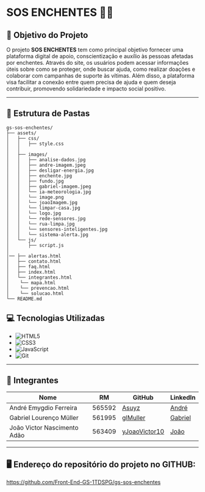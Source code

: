 # SOS ENCHENTES 🌊🆘

## 📝 Objetivo do Projeto
O projeto **SOS ENCHENTES** tem como principal objetivo fornecer uma plataforma digital de apoio, conscientização e auxílio às pessoas afetadas por enchentes. Através do site, os usuários podem acessar informações úteis sobre como se proteger, onde buscar ajuda, como realizar doações e colaborar com campanhas de suporte às vítimas. Além disso, a plataforma visa facilitar a conexão entre quem precisa de ajuda e quem deseja contribuir, promovendo solidariedade e impacto social positivo.

---
## 📂 Estrutura de Pastas
```
gs-sos-enchentes/
├── assets/
│   ├── css/
│   │   ├── style.css
│   │   
│   ├── images/
│   │   ├── analise-dados.jpg
│   │   ├── andre-imagem.jpeg
│   │   ├── desligar-energia.jpg
│   │   ├── enchente.jpg
│   │   ├── fundo.jpg
│   │   ├── gabriel-imagem.jpeg
│   │   └── ia-meteorologia.jpg
│   │   └── image.png
│   │   └── joaoImagem.jpg
│   │   └── limpar-casa.jpg
│   │   └── logo.jpg
│   │   └── rede-sensores.jpg
│   │   └── rua-limpa.jpg
│   │   └── sensores-inteligentes.jpg
│   │   └── sistema-alerta.jpg
│   └── js/
│       ├── script.js
│
│── ├── alertas.html
│   ├── contato.html
│   ├── faq.html
│   ├── index.html
│   └── integrantes.html
│    └── mapa.html
│    └── prevencao.html
│    └── solucao.html
└── README.md
```
## 💻 Tecnologias Utilizadas
- ![HTML5](https://img.shields.io/badge/-HTML5-E34F26?logo=html5&logoColor=white)
- ![CSS3](https://img.shields.io/badge/-CSS3-1572B6?logo=css3&logoColor=white)
- ![JavaScript](https://img.shields.io/badge/-JavaScript-F7DF1E?logo=javascript&logoColor=black)
- ![Git](https://img.shields.io/badge/-Git-F05032?logo=git&logoColor=white)

---

## 👥 Integrantes
| Nome | RM | GitHub | LinkedIn |
|------|----|--------|----------|
| André Emygdio Ferreira | 565592 | [Asuyz](https://github.com/Asuyz) | [André](https://www.linkedin.com/in/andr%C3%A9-emygdio-ferreira-46bb32219/) |
| Gabriel Lourenço Müller | 561995 | [glMuller](https://github.com/glMuller) | [Gabriel](https://www.linkedin.com/in/gabriel-m%C3%BCller-595020354/) |
| João Victor Nascimento Adão | 563409 | [yJoaoVictor10](https://github.com/yJoaoVictor10) | [João](https://www.linkedin.com/in/jo%C3%A3o-victor-nascimento-ad%C3%A3o-494728283/) |

---

## 🖥️ Endereço do repositório do projeto no GITHUB: 
https://github.com/Front-End-GS-1TDSPG/gs-sos-enchentes
